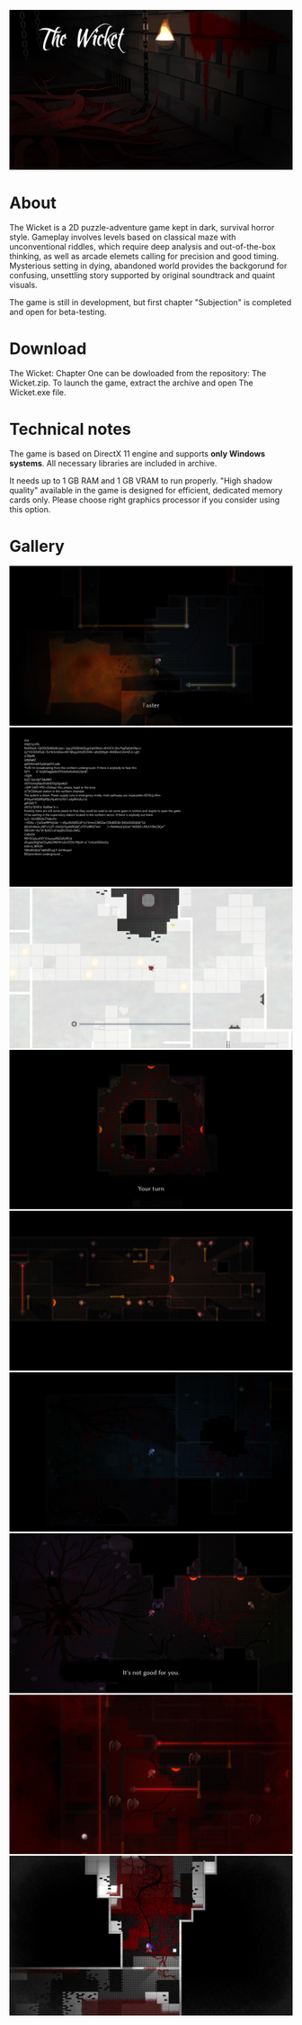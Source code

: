 ![Intro](images/Main.png)

# About
The Wicket is a 2D puzzle-adventure game kept in dark, survival horror style. Gameplay involves levels based on classical maze with unconventional riddles, which require deep analysis and out-of-the-box thinking, as well as arcade elemets calling for precision and good timing. Mysterious setting in dying, abandoned world provides the backgorund for confusing, unsettling story supported by original soundtrack and quaint visuals.

The game is still in development, but first chapter "Subjection" is completed and open for beta-testing.

# Download
The Wicket: Chapter One can be dowloaded from the repository: The Wicket.zip. To launch the game, extract the archive and open The Wicket.exe file.

# Technical notes
The game is based on DirectX 11 engine and supports **only Windows systems**. All necessary libraries are included in archive. 

It needs up to 1 GB RAM and 1 GB VRAM to run properly.  "High shadow quality" available in the game is designed for efficient, dedicated memory cards only. Please choose right graphics processor if you consider using this option. 

# Gallery
![1](images/The%20Wicket%209.png)
![2](images/The%20Wicket%203.png)
![3](images/The%20Wicket%205.png)
![4](images/The%20Wicket%202.png)
![5](images/The%20Wicket%204.png)
![6](images/The%20Wicket%201.png)
![7](images/The%20Wicket%206.png)
![8](images/The%20Wicket%207.png)
![9](images/The%20Wicket%208.png)


